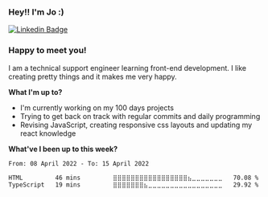 ### Hey!! I'm Jo :)

[![Linkedin Badge](https://img.shields.io/badge/-LinkedIn-0e76a8?style=flat-square&logo=Linkedin&logoColor=white)](https://www.linkedin.com/in/joanna-skrzypczak/)

### Happy to meet you!

I am a technical support engineer learning front-end development. I like creating pretty things and it makes me very happy.

**What I'm up to?**

- I'm currently working on my 100 days projects
- Trying to get back on track with regular commits and daily programming
- Revising JavaScript, creating responsive css layouts and updating my react knowledge

**What've I been up to this week?**

<!--START_SECTION:waka-->

```text
From: 08 April 2022 - To: 15 April 2022

HTML         46 mins         ⣿⣿⣿⣿⣿⣿⣿⣿⣿⣿⣿⣿⣿⣿⣿⣿⣿⣦⣀⣀⣀⣀⣀⣀⣀   70.08 %
TypeScript   19 mins         ⣿⣿⣿⣿⣿⣿⣿⣦⣀⣀⣀⣀⣀⣀⣀⣀⣀⣀⣀⣀⣀⣀⣀⣀⣀   29.92 %
```

<!--END_SECTION:waka-->

